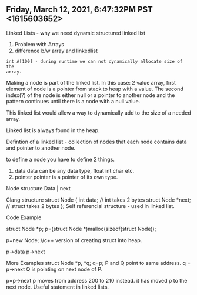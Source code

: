 ## Friday, March 12, 2021, 6:47:32PM PST <1615603652>


Linked Lists - why we need dynamic structured linked list

1. Problem with Arrays
2. difference b/w array and linkedlist 

```
int A[100] - during runtime we can not dynamically allocate size of the
array. 
```

Making a node is part of the linked list. 
In this case:
2 value array, first element of node is a pointer from stack to heap
with a value. The second index(?) of the node is either null or
a pointer to another node and the pattern continues until there is
a node with a null value. 

This linked list would allow a way to dynamically add to the size of
a needed array. 

Linked list is always found in the heap. 

Defintion of a linked list - collection of nodes that each node contains
data and pointer to another node. 

to define a node you have to define 2 things. 

1. data
  data can be any data type, float int char etc. 
2. pointer
  pointer is a pointer of its own type. 

Node structure
Data | next

Clang structure
struct Node
{
  int data; // int takes 2 bytes
  struct Node *next; // struct takes 2 bytes
};
Self referencial structure - used in linked list. 

Code Example

struct Node *p;
p=(struct Node *)malloc(sizeof(struct Node));

p=new Node; //c++ version of creating struct into heap. 

p->data
p->next

More Examples
struct Node *p, *q;
q=p;
P and Q point to same address. 
q = p->next
Q is pointing on next node of P.

p=p->next
p moves from address 200 to 210 instead. it has moved p to the next
node. Useful statement in linked lists. 
